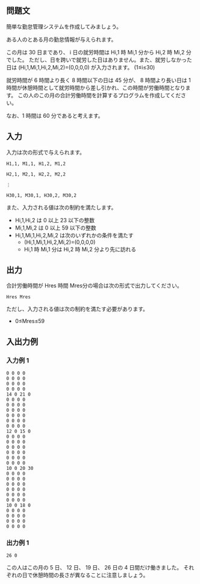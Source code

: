 ## 問題文

簡単な勤怠管理システムを作成してみましょう。

ある人のとある月の勤怠情報が与えられます。

この月は 30 日まであり、 i 日の就労時間は Hi,1​ 時 Mi,1​ 分から Hi,2​ 時 Mi,2​ 分でした。 ただし、日を跨いで就労した日はありません。また、就労しなかった日は (Hi,1​,Mi,1​,Hi,2​,Mi,2​)=(0,0,0,0) が入力されます。 (1≤i≤30)

就労時間が 6 時間より長く 8 時間以下の日は 45 分が、 8 時間より長い日は 1 時間が休憩時間として就労時間から差し引かれ、この時間が労働時間となります。 この人のこの月の合計労働時間を計算するプログラムを作成してください。

なお、1 時間は 60 分であると考えます。

## 入力

入力は次の形式で与えられます。

```text
H1,1​, M1,1​, H1,2​, M1,2​

H2,1, M2,1, H2,2, M2,2

⋮

H30,1, M30,1, H30,2, M30,2
```

また、入力される値は次の制約を満たします。

- Hi,1​,Hi,2​ は 0 以上 23 以下の整数
- Mi,1​,Mi,2​ は 0 以上 59 以下の整数
- Hi,1​,Mi,1​,Hi,2​,Mi,2​ は次のいずれかの条件を満たす
  - (Hi,1​,Mi,1​,Hi,2​,Mi,2​)=(0,0,0,0)
  - Hi,1​ 時 Mi,1​ 分は Hi,2​ 時 Mi,2​ 分より先に訪れる

## 出力

合計労働時間が Hres​ 時間 Mres​ 分の場合は次の形式で出力してください。

```text
Hres​ Mres
```

ただし、入力される値は次の制約を満たす必要があります。

- 0≤Mres​≤59

## 入出力例

### 入力例 1

```text
0 0 0 0
0 0 0 0
0 0 0 0
0 0 0 0
14 0 21 0
0 0 0 0
0 0 0 0
0 0 0 0
0 0 0 0
0 0 0 0
0 0 0 0
12 0 15 0
0 0 0 0
0 0 0 0
0 0 0 0
0 0 0 0
0 0 0 0
0 0 0 0
10 0 20 30
0 0 0 0
0 0 0 0
0 0 0 0
0 0 0 0
0 0 0 0
0 0 0 0
10 0 18 0
0 0 0 0
0 0 0 0
0 0 0 0
0 0 0 0
```

### 出力例 1

```text
26 0
```

この人はこの月の 5 日、 12 日、 19 日、 26 日の 4 日間だけ働きました。 それぞれの日で休憩時間の長さが異なることに注意しましょう。

